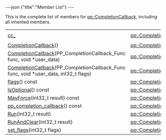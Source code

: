 ---json {"title":"Member List"} ---

This is the complete list of members for <a href="/docs/native-client/pepper_beta/cpp/classpp_1_1_completion_callback/" class="el">pp::CompletionCallback</a>, including all inherited members.

<table><tbody><tr class="odd"><td><a href="/docs/native-client/pepper_beta/cpp/classpp_1_1_completion_callback#af071c756ff3eb007dfbea3f50df74111" class="el">cc_</a></td><td><a href="/docs/native-client/pepper_beta/cpp/classpp_1_1_completion_callback/" class="el">pp::CompletionCallback</a></td><td><code> [protected]</code></td></tr><tr class="even"><td><a href="/docs/native-client/pepper_beta/cpp/classpp_1_1_completion_callback#a2dae27f9f015c3b9342a4a65f05bd356" class="el">CompletionCallback</a>()</td><td><a href="/docs/native-client/pepper_beta/cpp/classpp_1_1_completion_callback/" class="el">pp::CompletionCallback</a></td><td><code> [inline]</code></td></tr><tr class="odd"><td><a href="/docs/native-client/pepper_beta/cpp/classpp_1_1_completion_callback#afe88416d324795a748d5112e197b0131" class="el">CompletionCallback</a>(PP_CompletionCallback_Func func, void *user_data)</td><td><a href="/docs/native-client/pepper_beta/cpp/classpp_1_1_completion_callback/" class="el">pp::CompletionCallback</a></td><td><code> [inline]</code></td></tr><tr class="even"><td><a href="/docs/native-client/pepper_beta/cpp/classpp_1_1_completion_callback#a14fd9478ff007a91a3cdfa397c8e6e56" class="el">CompletionCallback</a>(PP_CompletionCallback_Func func, void *user_data, int32_t flags)</td><td><a href="/docs/native-client/pepper_beta/cpp/classpp_1_1_completion_callback/" class="el">pp::CompletionCallback</a></td><td><code> [inline]</code></td></tr><tr class="odd"><td><a href="/docs/native-client/pepper_beta/cpp/classpp_1_1_completion_callback#a60e466572fe7de362969dd41179c971f" class="el">flags</a>() const</td><td><a href="/docs/native-client/pepper_beta/cpp/classpp_1_1_completion_callback/" class="el">pp::CompletionCallback</a></td><td><code> [inline]</code></td></tr><tr class="even"><td><a href="/docs/native-client/pepper_beta/cpp/classpp_1_1_completion_callback#a6ce66ec2655c9157cab494f248551b5f" class="el">IsOptional</a>() const</td><td><a href="/docs/native-client/pepper_beta/cpp/classpp_1_1_completion_callback/" class="el">pp::CompletionCallback</a></td><td><code> [inline]</code></td></tr><tr class="odd"><td><a href="/docs/native-client/pepper_beta/cpp/classpp_1_1_completion_callback#a24d1648d1a92a5c36894ce081457e603" class="el">MayForce</a>(int32_t result) const</td><td><a href="/docs/native-client/pepper_beta/cpp/classpp_1_1_completion_callback/" class="el">pp::CompletionCallback</a></td><td><code> [inline]</code></td></tr><tr class="even"><td><a href="/docs/native-client/pepper_beta/cpp/classpp_1_1_completion_callback#ada943a747c94eebb1e32dbd6914c2526" class="el">pp_completion_callback</a>() const</td><td><a href="/docs/native-client/pepper_beta/cpp/classpp_1_1_completion_callback/" class="el">pp::CompletionCallback</a></td><td><code> [inline]</code></td></tr><tr class="odd"><td><a href="/docs/native-client/pepper_beta/cpp/classpp_1_1_completion_callback#a7795404cc15a4f96523c28db21d364c4" class="el">Run</a>(int32_t result)</td><td><a href="/docs/native-client/pepper_beta/cpp/classpp_1_1_completion_callback/" class="el">pp::CompletionCallback</a></td><td><code> [inline]</code></td></tr><tr class="even"><td><a href="/docs/native-client/pepper_beta/cpp/classpp_1_1_completion_callback#a2996ca2f2b640c7da6da9016a5b0cd16" class="el">RunAndClear</a>(int32_t result)</td><td><a href="/docs/native-client/pepper_beta/cpp/classpp_1_1_completion_callback/" class="el">pp::CompletionCallback</a></td><td><code> [inline]</code></td></tr><tr class="odd"><td><a href="/docs/native-client/pepper_beta/cpp/classpp_1_1_completion_callback#a89fb884e8af572e9bf38fb880e132438" class="el">set_flags</a>(int32_t flags)</td><td><a href="/docs/native-client/pepper_beta/cpp/classpp_1_1_completion_callback/" class="el">pp::CompletionCallback</a></td><td><code> [inline]</code></td></tr></tbody></table>
